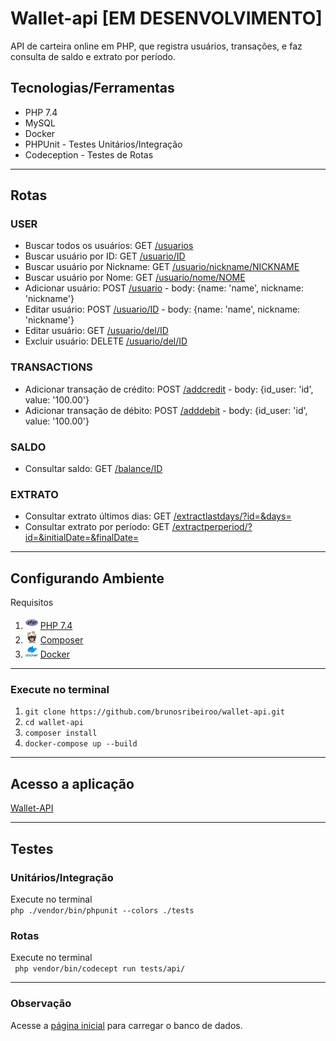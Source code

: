 # Wallet-api [EM DESENVOLVIMENTO]
API de carteira online em PHP, que registra usuários, transações, e faz consulta de saldo e extrato por período.

## Tecnologias/Ferramentas
- PHP 7.4
- MySQL
- Docker
- PHPUnit - Testes Unitários/Integração
- Codeception - Testes de Rotas

-------------------------------------------------------------------------------------------------------

## Rotas
### USER
- Buscar todos os usuários: GET [/usuarios](http://localhost:9000/usuarios)
- Buscar usuário por ID: GET [/usuario/ID](http://localhost:9000/usuario/1)
- Buscar usuário por Nickname: GET [/usuario/nickname/NICKNAME](http://localhost:9000/usuario/nickname/brunoribeiro)
- Buscar usuário por Nome: GET [/usuario/nome/NOME](http://localhost:9000/usuario/name/bruno)
- Adicionar usuário: POST [/usuario](http://localhost:9000/usuario) - body: {name: 'name', nickname: 'nickname'}
- Editar usuário: POST [/usuario/ID](http://localhost:9000/usuario/1) - body: {name: 'name', nickname: 'nickname'}
- Editar usuário: GET [/usuario/del/ID](http://localhost:9000/usuario/del/2)
- Excluir usuário: DELETE [/usuario/del/ID](http://localhost:9000/usuario/del/2)

### TRANSACTIONS
- Adicionar transação de crédito: POST [/addcredit](http://localhost:9000/addcredit) - body: {id_user: 'id', value: '100.00'}
- Adicionar transação de débito: POST [/adddebit](http://localhost:9000/adddebit) - body: {id_user: 'id', value: '100.00'}

### SALDO
- Consultar saldo: GET [/balance/ID](http://localhost:9000/balance/1)

### EXTRATO
- Consultar extrato últimos dias: GET [/extractlastdays/?id=&days=](http://localhost:9000/extractlastdays/?id=3&days=30)
- Consultar extrato por período: GET [/extractperperiod/?id=&initialDate=&finalDate=](http://localhost:9000/extractperperiod/?id=3&initialDate=01/10/2021&finalDate=30/01/2022)
 -------------------------------------------------------------------------------------------------------

## Configurando Ambiente 
Requisitos
1. <code><img height="20" src="https://raw.githubusercontent.com/github/explore/80688e429a7d4ef2fca1e82350fe8e3517d3494d/topics/php/php.png"></code> [PHP 7.4](https://www.php.net/downloads.php)
2. <code><img height="20" src="https://raw.githubusercontent.com/github/explore/80688e429a7d4ef2fca1e82350fe8e3517d3494d/topics/composer/composer.png"></code> [Composer](https://getcomposer.org/download/)
3. <code><img height="20" src="https://raw.githubusercontent.com/github/explore/80688e429a7d4ef2fca1e82350fe8e3517d3494d/topics/docker/docker.png"></code> [Docker](https://www.docker.com/products/docker-desktop)

-------------------------------------------------------------------------------------------------------

### Execute no terminal 
1.  ```git clone https://github.com/brunosribeiroo/wallet-api.git```
2.  ```cd wallet-api```
3.  ```composer install```
4.  ```docker-compose up --build```

-------------------------------------------------------------------------------------------------------
## Acesso a aplicação
[Wallet-API](http://localhost:9000/)

-------------------------------------------------------------------------------------------------------

## Testes
### Unitários/Integração
Execute no terminal <br />
```php ./vendor/bin/phpunit --colors ./tests```

### Rotas
Execute no terminal <br />
``` php vendor/bin/codecept run tests/api/```

-------------------------------------------------------------------------------------------------------
### Observação
Acesse a [página inicial](http://localhost:9000/) para carregar o banco de dados.

